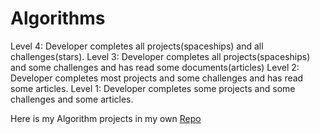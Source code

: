 # Algorithms

Level 4: Developer completes all projects(spaceships) and all challenges(stars).
Level 3: Developer completes all projects(spaceships) and some challenges and has read some documents(articles)
Level 2: Developer completes most projects and some challenges and has read some articles.
Level 1: Developer completes some projects and some challenges and some articles.

Here is my Algorithm projects in my own
[Repo](https://github.com/Sbakr/Intro-to-Algorithms.git)
